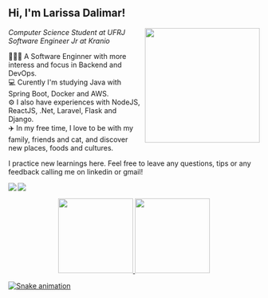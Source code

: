 ## Hi, I'm Larissa Dalimar!

<img align='right' src="https://media.giphy.com/media/ieyl9zmCjO4b4t6qoY/giphy.gif" width="230">

 *Computer Science Student at UFRJ*  
 *Software Engineer Jr at Kranio*

👩🏿‍💻 A Software Enginner with more interess and focus in Backend and DevOps.</br>
💻 Curently I'm studying Java with Spring Boot, Docker and AWS. </br>
⚙️ I also have experiences with NodeJS, ReactJS, .Net, Laravel, Flask and Django.</br>
✈️ In my free time, I love to be with my family, friends and cat, and discover new places, foods and cultures.</br>

I practice new learnings here. Feel free to leave any questions, tips or any feedback calling me on linkedin or gmail! 

<a href="https://www.linkedin.com/in/larissadalimar/">
    <img
         align="left"
         src="https://img.shields.io/badge/LinkedIn-1C1C1C?style=for-the-badge&logo=linkedin&logoColor=00FFFF"/>
</a>
  <a href="mailto:larissadalimar@gmail.com">
    <img
      align="left"
      src="https://img.shields.io/badge/Gmail-1C1C1C?style=for-the-badge&logo=gmail&logoColor=00FFFF"/>
  </a>
  
  &nbsp;
  &nbsp;
    
  <div align="center">
  <a href="https://github.com/larissadalimar">
  <img height="150em" src="https://github-readme-stats-git-masterrstaa-rickstaa.vercel.app/api?username=larissadalimar&show_icons=true&theme=radical&include_all_commits=true&count_private=true"/>
  <img height="150em" src="https://github-readme-stats-git-masterrstaa-rickstaa.vercel.app/api/top-langs/?username=larissadalimar&layout=compact&langs_count=7&theme=radical"/>
</div>

![Snake animation](https://github.com/larissadalimar/larissadalimar/blob/output/github-contribution-grid-snake.svg)

